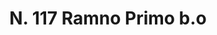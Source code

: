 ---
title: "N. 117 Ramno Primo b.o"
permalink: "/edition/plant117/"
plant-name: "N. 117.o"
plant-number: "117"
plant-xml: "/assets/xml/plant117.xml"
plant-img1: "/assets/img/plant117_verso.jpg"
plant-img2: "/assets/img/plant117.jpg"
plant-title: "N. 117 Ramno Primo b.o"
plant-wfo-link: ""
plant-kew-link: ""
plant-taxon-content: ""
layout: single-xml
---